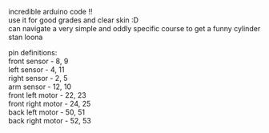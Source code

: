 incredible arduino code !! <br>
use it for good grades and clear skin :D <br>
can navigate a very simple and oddly specific course to get a funny cylinder <br>
stan loona <br>

pin definitions:<br>
front sensor - 8, 9 <br>
left sensor - 4, 11 <br>
right sensor - 2, 5 <br>
arm sensor - 12, 10 <br>
front left motor - 22, 23 <br>
front right motor - 24, 25 <br>
back left motor - 50, 51 <br>
back right motor - 52, 53 <br>
 
